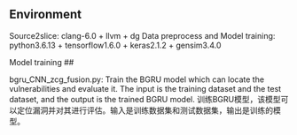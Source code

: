 ## Environment

Source2slice: clang-6.0 + llvm + dg 
Data preprocess and Model training: python3.6.13 + tensorflow1.6.0 + keras2.1.2 + gensim3.4.0

Model training ##

 bgru_CNN_zcg_fusion.py: Train the BGRU model which can locate the vulnerabilities and evaluate it. The input is the training dataset and the test dataset, and the output is the trained BGRU model.
训练BGRU模型，该模型可以定位漏洞并对其进行评估。输入是训练数据集和测试数据集，输出是训练的模型。

